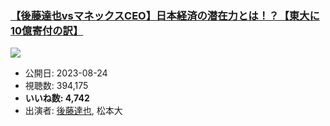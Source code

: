 ### [【後藤達也vsマネックスCEO】日本経済の潜在力とは！？【東大に10億寄付の訳】](https://www.youtube.com/watch?v=BChfPqBJPT4)
[![](https://img.youtube.com/vi/BChfPqBJPT4/sddefault.jpg)](https://www.youtube.com/watch?v=BChfPqBJPT4)
-   公開日: 2023-08-24
-   視聴数: 394,175
-   **いいね数: 4,742**
-   出演者: [後藤達也](/rehacq_fan/people/後藤達也 "wikilink"), 松本大
